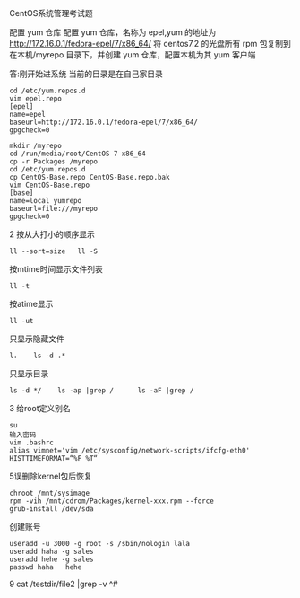 CentOS系统管理考试题

配置 yum 仓库
配置 yum 仓库，名称为 epel,yum 的地址为 http://172.16.0.1/fedora-epel/7/x86_64/
将 centos7.2 的光盘所有 rpm 包复制到在本机/myrepo 目录下，并创建 yum 仓库，配置本机为其 yum 客户端

答:刚开始进系统 当前的目录是在自己家目录

```
cd /etc/yum.repos.d
vim epel.repo
[epel]
name=epel
baseurl=http://172.16.0.1/fedora-epel/7/x86_64/
gpgcheck=0

mkdir /myrepo
cd /run/media/root/CentOS 7 x86_64
cp -r Packages /myrepo
cd /etc/yum.repos.d
cp CentOS-Base.repo CentOS-Base.repo.bak
vim CentOS-Base.repo
[base]
name=local yumrepo
baseurl=file:///myrepo
gpgcheck=0

```

2 按从大打小的顺序显示

```
ll --sort=size   ll -S
```

按mtime时间显示文件列表

```
ll -t
```

按atime显示

```
ll -ut
```

只显示隐藏文件

```
l.    ls -d .*
```

只显示目录

```
ls -d */    ls -ap |grep /      ls -aF |grep /
```

3 给root定义别名

```
su 
输入密码
vim .bashrc
alias vimnet='vim /etc/sysconfig/network-scripts/ifcfg-eth0'
HISTTIMEFORMAT=“%F %T“
```

5误删除kernel包后恢复

```
chroot /mnt/sysimage
rpm -vih /mnt/cdrom/Packages/kernel-xxx.rpm --force
grub-install /dev/sda
```

创建账号

```
useradd -u 3000 -g root -s /sbin/nologin lala
useradd haha -g sales
useradd hehe -g sales
passwd haha   hehe

```

9 cat /testdir/file2 |grep -v ^#


